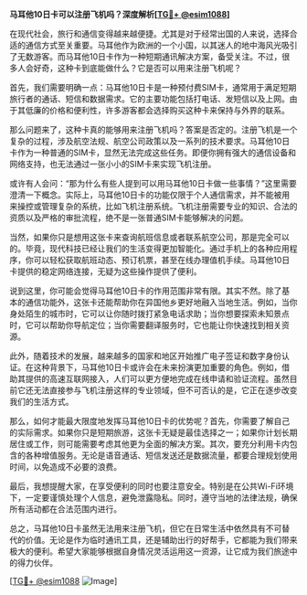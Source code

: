 **马耳他10日卡可以注册飞机吗？深度解析[[TG💪+ @esim1088](https://t.me/s/esim1088)]**

在现代社会，旅行和通信变得越来越便捷。尤其是对于经常出国的人来说，选择合适的通信方式至关重要。马耳他作为欧洲的一个小国，以其迷人的地中海风光吸引了无数游客。而马耳他10日卡作为一种短期通讯解决方案，备受关注。不过，很多人会好奇，这种卡到底能做什么？它是否可以用来注册飞机呢？

首先，我们需要明确一点：马耳他10日卡是一种预付费SIM卡，通常用于满足短期旅行者的通话、短信和数据需求。它的主要功能包括打电话、发短信以及上网。由于其低廉的价格和便利性，许多游客都会选择购买这种卡来保持与外界的联系。

那么问题来了，这种卡真的能够用来注册飞机吗？答案是否定的。注册飞机是一个复杂的过程，涉及航空法规、航空公司政策以及一系列的技术要求。马耳他10日卡作为一种普通的SIM卡，显然无法完成这些任务。即便你拥有强大的通信设备和网络支持，也无法通过一张小小的SIM卡来实现飞机注册。

或许有人会问：“那为什么有些人提到可以用马耳他10日卡做一些事情？”这里需要澄清一下概念。实际上，马耳他10日卡的功能仅限于个人通信需求，并不能被用来操控或管理复杂的系统，比如飞机注册系统。飞机注册需要专业的知识、合法的资质以及严格的审批流程，绝不是一张普通SIM卡能够解决的问题。

当然，如果你只是想用这张卡来查询航班信息或者联系航空公司，那是完全可以的。毕竟，现代科技已经让我们的生活变得更加智能化。通过手机上的各种应用程序，你可以轻松获取航班动态、预订机票，甚至在线办理值机手续。马耳他10日卡提供的稳定网络连接，无疑为这些操作提供了便利。

说到这里，你可能会觉得马耳他10日卡的作用范围非常有限。其实不然。除了基本的通信功能外，这张卡还能帮助你在异国他乡更好地融入当地生活。例如，当你身处陌生的城市时，它可以让你随时拨打紧急电话求助；当你想要探索未知景点时，它可以帮助你导航定位；当你需要翻译服务时，它也能让你快速找到相关资源。

此外，随着技术的发展，越来越多的国家和地区开始推广电子签证和数字身份认证。在这种背景下，马耳他10日卡或许会在未来扮演更加重要的角色。例如，借助其提供的高速互联网接入，人们可以更方便地完成在线申请和验证流程。虽然目前它还无法直接参与飞机注册这样的专业领域，但不可否认的是，它正在逐步改变我们的生活方式。

那么，如何才能最大限度地发挥马耳他10日卡的优势呢？首先，你需要了解自己的实际需求。如果你只是短期旅游，这张卡无疑是最佳选择之一；如果你计划长期居住或工作，则可能需要考虑其他更为全面的解决方案。其次，要充分利用卡内包含的各种增值服务。无论是语音通话、短信发送还是数据流量，都要合理规划使用时间，以免造成不必要的浪费。

最后，我想提醒大家，在享受便利的同时也要注意安全。特别是在公共Wi-Fi环境下，一定要谨慎处理个人信息，避免泄露隐私。同时，遵守当地的法律法规，确保所有活动都在合法范围内进行。

总之，马耳他10日卡虽然无法用来注册飞机，但它在日常生活中依然具有不可替代的价值。无论是作为临时通讯工具，还是辅助出行的好帮手，它都能为我们带来极大的便利。希望大家能够根据自身情况灵活运用这一资源，让它成为我们旅途中的得力伙伴。

[[TG💪+ @esim1088](https://t.me/s/esim1088) ![Image](https://i.postimg.cc/4NQfJmqS/Snipaste-2025-05-13-00-14-12.png)]